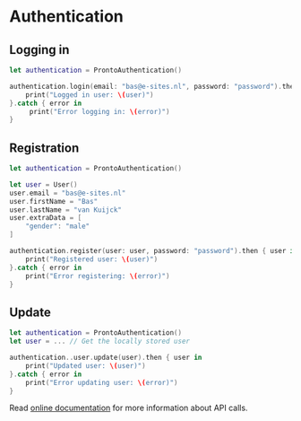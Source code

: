 # Authentication

## Logging in
```swift
let authentication = ProntoAuthentication()

authentication.login(email: "bas@e-sites.nl", password: "password").then { user in
    print("Logged in user: \(user)")
}.catch { error in 
	 print("Error logging in: \(error)")
}
```

## Registration

```swift
let authentication = ProntoAuthentication()

let user = User()
user.email = "bas@e-sites.nl"
user.firstName = "Bas"
user.lastName = "van Kuijck"
user.extraData = [
    "gender": "male"
]

authentication.register(user: user, password: "password").then { user in
    print("Registered user: \(user)")
}.catch { error in
    print("Error registering: \(error)")
}
```

## Update

```swift
let authentication = ProntoAuthentication()
let user = ... // Get the locally stored user

authentication..user.update(user).then { user in
    print("Updated user: \(user)")
}.catch { error in 
    print("Error updating user: \(error)")
}
```

Read [online documentation](https://pronto.am/apidoc/index.html) for more information about API calls.